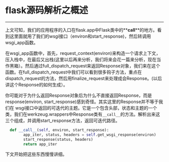 # flask源码解析之概述

---
上文可知，我们的应用程序的入口在flask.app中Flask类中的**__call__**的地方。看到这里面就用了我们的wsgi接口（environ和start_response)，然后转调用wsgi_app函数。


在wsgi_app函数中，首先，request_context(environ)来构造一个请求上下文，压入栈中，在最后又出栈(这里以后再来分析，我们将来会花一篇来分析，现在当作黑箱）。然后通过full_dispatch_request来返回Response对象，我们来在这个函数。在full_dispatch_request中我们可以看到很多钩子方法，重点在dispatch_request的方法，然后用finalize_request来处理成会Response。(以后讲这个Response的如何生成）。


你可能对于为什么返回Response对象后为什么不直接返回Response，而是response(environ, start_response)感到奇怪。其实这里的Response并不等于我们在 wsgi接口中返回的可迭代的主题。它是一个包含头部，状态和主题的一个类，我们在werkzeug.wrappers中Response类有`__call__`的方法。解析出来这三个组成，并调用start_response方法，返回可迭代路径。
```python
  def __call__(self, environ, start_response):
        app_iter, status, headers = self.get_wsgi_response(environ)
        start_response(status, headers)
        return app_iter
```
下文开始把这些东西慢慢讲细。
